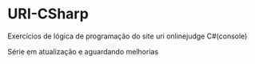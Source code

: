 # URI-CSharp
Exercícios de lógica de programação do site uri onlinejudge C#(console)

Série em atualização e aguardando melhorias
